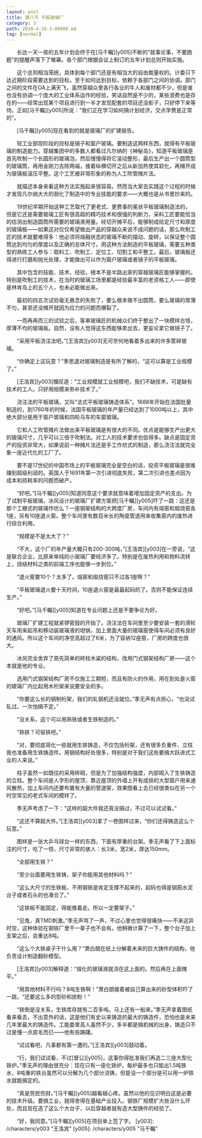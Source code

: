 ```yaml
---
layout: post
title: 第八节 平板玻璃厂
category: 3
path: 2010-4-26-3-00800.md
tag: [normal]
---
```


　　长达一天一夜的五年计划会终于在[马千瞩][y005]不断的“就事论事，不要跑题”的提醒声落下了帷幕。各个部门根据会议上制订的五年计划总则开始实施。

　　这个总则相当笼统，具体到每个部门还是有相当大的自由裁量权的。计委只下达近期阶段需要达到的目标。至于如何达到目标，依赖于各部门之间的协调。部门之间的文件在OA上满天飞，虽然穿越众里各行各业的牛人和废材都不少，但是谁也没有协调一个庞大的工业体系运作的经验，笑话自然是不少的，某些浪费也是存在的——经常出现某个项目进行到一半才发现配套的项目还没影子，只好停下来等待。正如[马千瞩][y005]所说：“我们正在学习如何搞计划经济，交点学费是正常的”。

　　[马千瞩][y005]现在看到的就是玻璃厂的扩建报告。

　　轻工业部现阶段的目标是镜子和窗户玻璃。要制造这两样东西，就得有平板玻璃的制造能力。穿越集团中的多数人都看过凡尔纳的《神秘岛》，知道平板玻璃是首先吹制一个长圆形的玻璃泡，然后慢慢得将它滚动整形，最后生产出一个圆筒型的玻璃筒，再用金刚刀去除两端，接着纵横切开之后从新加热使其软化，再摊开成为玻璃板滚压平整。这个工艺被非常形象的称为人工吹管摊片法。

　　就描述本身来看这种方法实施起来很容易。然而当大家去实践这个过程的时候才发现凡尔纳大大的弱化了制造中的专业技能的要求——大概也是从书里抄来的。

　　19世纪早期开始这种工艺取代了更老式、更费事的冕状平板玻璃制造法的，但是它还是需要玻璃工匠有很高超的精巧技术和很强的判断力，采料工匠要能恰当的估测出制造圆筒所需要的玻璃液用量。经切开摊平后，能够制成给定尺寸和厚度的玻璃板——如果这对仅仅希望做出产品的穿越众来说不成问题的话，那么吹制工匠的技术就要难得多：他必须将熔融状态的玻璃不断的摆动、旋转，以保证整个圆筒达到均匀的厚度以及正确的总体尺寸。用这种方法制造的平板玻璃，需要五种类型的熟练工人参与：取料工、吹制工、定位工、切割工和平整工。最后，玻璃板还得进行打磨和抛光处理，才能做出可以作为窗户玻璃或者镜子的平板玻璃。

　　其中包含的技能、技术、经验，根本不是半路出家的穿越玻璃匠能够掌握的。特别是吹制工的技术，在当时的玻璃工场里都是经验最丰富的老资格工人——即使是林肯岛上的五个人，也未必能做出来。

　　最初的四五次试验毫无悬念的失败了，要么根本做不出圆筒，要么玻璃的厚薄不匀，甚至还没摊开就因为应力的问题而爆裂了。

　　一而再再而三的试验之后，客串玻璃匠的机械众们终于整出了一块模样古怪，厚薄不均的玻璃板。自然，没有人觉得这东西能够卖出去，更妄论拿它做镜子了。

　　“采用平板浇注法吧。”[王洛宾][y003]无可奈何地看着多出来的许多筐碎玻璃。

　　“你确定上这玩意？”季思退对玻璃制造是有所了解的，“这可以算是工业规模了。”

　　[王洛宾][y003]慨叹道：“工业规模就工业规模吧，我们不缺技术，可是缺有技术的工人。只好用规模来弥补技术了。”

　　浇注法的平板玻璃，又叫“法式平板玻璃铸造体系”。1688年开始在法国批量制造的，到1760年的时候，法国平板玻璃的年产量已经达到了1000吨以上，其中绝大部分是用于窗户玻璃和四轮马车的车窗玻璃。

　　它和人工吹管摊片法做出来平板玻璃是有很大的不同。优点是能够生产出更大的玻璃尺寸，几乎可以三倍于吹制法。对工人的技术要求也低得多。缺点是固定资产的投资非常大，如果说前一种摊片法还是手工作坊式的制造，那么浇注法就完全象一座近代化的工厂了。

　　要不是17世纪的中国市场上的平板玻璃完全是空白的话，投资平板玻璃是很难赚到超级利润的。英国人于1691年第一次引进彻底失败，第二次引进也差点因为成本和损耗率的问题而破产。

　　“好吧。”[马千瞩][y005]知道同意这个要求就意味着增加固定资产的支出。为了试制平板玻璃，冰风设计的玻璃厂扩建方案把[马千瞩][y005]吓了一跳：这还是那个工棚式的玻璃作坊么？一座钢架结构的大跨度厂房，车间内有熔窑和煅烧窑各1座，另有10座退火窑。整个车间里有数百米长的陶瓷管道用来收集窑内的废热进行综合利用。

　　“规模是不是太大了？”

　　“不大，这个厂的年产量大概只有200-300吨，”[王洛宾][y003]在一旁说，“这是联合企业，比原来单纯的小玻璃厂要经济多了。特别是在废热利用和物料流转上，烧结材料之类的前端工序也能够一步到位。”

　　“退火窑要10个？太多了。熔窑和煅烧窑只不过各1座啊？”

　　“平板玻璃退火要十天时间，10座退火窑是最最起码的了。否则不能保证连续生产。”

　　“好吧。”[马千瞩][y005]知道在专业问题上还是不要争论为好。

　　玻璃厂扩建工程就紧锣密鼓的开始了。浇注法在车间里至少要安装一套的滑轮天车用来起吊和移动装玻璃液的坩锅，加上里面大量的玻璃窑使得车间必须有良好的通风。所以这个车间的净空高超过了6米，为了容纳12座窑，厂房的跨度也很大。

　　冰风完全舍弃了原先简单的砖柱木粱的结构，改用门式钢架结构厂房——这个本就是他的专业。

　　选用门式钢架结构厂房不仅施工工期短，而且有防火的作用，用在到处是火窑的玻璃厂内比起用木桁架来说要安全的多。

　　“你要这么长的钢制桁架，我们的轧钢机还没就位。”季无声有点担心，“也没试轧过。一次怕搞不定。”

　　“没关系，这个可以用熟铁或者生铁制造的。”

　　“熟铁？可锻铁吧。”

　　“对，要彻底简化一些就用生铁铸造，不仅包括桁架，还有很多负重件、立柱我也准备用生铁铸造件。用钢结构好处很多，特别是对于我们这些要搞大跃进式工业的人来说。”

　　柱子虽然一如既往的采用砖砌，但是为了加强结构强度，内部砌入了生铁铸造的立柱。整个车间是人字形的屋顶，靠近屋顶的外墙上开有成排的大型窗户用来通风散热，加上车间内还要布置有大量的管道架，效果图看上去已经很类似在另一个时空常见的老式车间的模样了。

　　季无声考虑了一下：“这样的超大件我还真没搞过，不过可以试试看。”

　　“这还不算超大件。”[王洛宾][y003]拿了一卷图样过来，“你们还得铸造这么个玩意。”

　　图样是一张大乒乓球台一样的东西，下面有厚重的台架。季无声看了下上面标注的尺寸，吃了一惊，尺寸非常的骇人：长3米，宽2米，厚达150mm。

　　“全部用生铁？”

　　“至少台面要用生铁铸，架子你能用其他材料吗？”

　　“这么大尺寸的生铁板，不用钢铁是肯定支撑不起来的，起码也得是钢筋水泥台子或者石头的也凑合了。”

　　“这铁板不能固定，得能推着走。所以一定要架子。”

　　“见鬼，真TMD刺激。”季无声骂了一声，不过心里也觉得很痛快——不来这异时空，这种体验在钢铁厂里干一辈子也不会有。他稍微计算了一下，整个台子加上支架之后，会重达8吨。

　　“这么个大铁桌子干什么用？”萧白朗在纸上分解着未来的巨大铸件的结构，他负责设计制造翻砂模型。

　　[王洛宾][y003]解释道：“熔化的玻璃液就浇在这上面的。然后再在上面摊平。”

　　“用其他材料不行吗？8吨生铁啊！”萧白朗接着被自己算出来的砂型体积吓了一跳，“还要这么多的型砂和炭粉！”

　　“铁倒是没关系，生铁库存就有二百多吨。马上还有一船来。”季无声拿着图纸看来看去，不出意外的话，这是他们有史以来铸造的最大的铸造件，恐怕也是未来几年里最大的铸造件。工能委里高人虽然不少，多半都是搞机械的出身，铸造只不过是懂一点皮毛而已——他有些踌躇。

　　“试试看吧，凡事都有第一遭的。”[王洛宾][y003]鼓动着。

　　“行，我们试试看，不过[督公][y005]，这事你得批准我们再造二三座大型化铁炉。”季无声的理由很充分：现在只有一座化铁炉，每炉最多也只能出1.5吨铁水，8吨重的铁台虽然可以分解为几个部分浇铸，但是没一个部分是可以用一炉铁水就能搞定的。

　　“真是劳民伤财。”[马千瞩][y005]越看越心疼。虽然以他的见识明白这是必要的技术升级。要搞工业，就得舍得在基础产业投入。钢铁厂规模扩大些没什么坏处，而且现在造了这么个大台子，以后穿越者就有造大型铸件的经验了。

　　“好，我同意。”[马千瞩][y005]在项目单上签了字。
[y003]: /characters/y003 "王洛宾"
[y005]: /characters/y005 "马千瞩"
